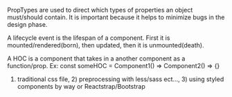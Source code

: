 PropTypes are used to direct which types of properties an object must/should contain. It is important because it helps to minimize bugs in the design phase.

A lifecycle event is the lifespan of a component. First it is mounted/rendered(born), then updated, then it is unmounted(death).

A HOC is a component that takes in a another component as a function/prop. Ex: const someHOC = Component1() => Component2() => {}

1) traditional css file, 2) preprocessing with less/sass ect..., 3) using styled components by way or Reactstrap/Bootstrap